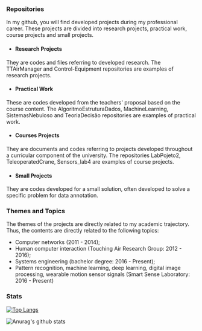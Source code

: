 ### Repositories
In my github, you will find developed projects during my professional career. These projects are divided into research projects, practical work, course projects and small projects.

- #### Research Projects
They are codes and files referring to developed research. The TTAirManager and Control-Equipment repositories are examples of research projects.
- #### Practical Work
These are codes developed from the teachers' proposal based on the course content. The AlgoritmoEstruturaDados, MachineLearning, SistemasNebuloso and TeoriaDecisão repositories are examples of practical work.
- #### Courses Projects
They are documents and codes referring to projects developed throughout a curricular component of the university. The repositories LabPojeto2, TeleoperatedCrane, Sensors_lab4 are examples of course projects.
- #### Small Projects
They are codes developed for a small solution, often developed to solve a specific problem for data annotation.

### Themes and Topics
The themes of the projects are directly related to my academic trajectory. Thus, the contents are directly related to the following topics:
- Computer networks (2011 - 2014);
- Human computer interaction (Touching Air Research Group: 2012 - 2016);
- Systems engineering (bachelor degree: 2016 - Present);
- Pattern recognition, machine learning, deep learning, digital image processing, wearable motion sensor signals (Smart Sense Laboratory: 2016 - Present)

### Stats
[![Top Langs](https://github-readme-stats.vercel.app/api/top-langs/?username=jesimonbarreto&layout=compact&theme=dark)](https://github.com/anuraghazra/github-readme-stats)

![Anurag's github stats](https://github-readme-stats.vercel.app/api?username=jesimonbarreto&show_icons=true&theme=dark)
